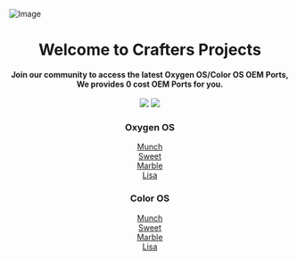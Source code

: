 ![Image](https://github.com/user-attachments/assets/bd16379c-b1a4-4235-9c84-5c47447156e3)
<h1 align="center">Welcome to Crafters Projects</h1>

<div align="center">
  <strong>Join our community to access the latest Oxygen OS/Color OS OEM Ports, We provides 0 cost OEM Ports for you.</strong>
  <br/><br/>
  <a href="https://t.me/craftersproject"><img src="https://img.shields.io/badge/telegram-channel-blue?style=for-the-badge&logo=telegram&logoColor=white"/></a>
  <a href="https://t.me/teamcrafters"><img src="https://img.shields.io/badge/telegram-discuss-blue?style=for-the-badge&logo=telegram&logoColor=white"/></a>
</div>

<h3 align="center">Oxygen OS</h3>
<div align="center">
  <a href="">Munch</a>
  <br/>
  <a href="">Sweet</a>
  <br/>
  <a href="">Marble</a>
  <br/>
  <a href="https://github.com/Crafters-Projects/lisa">Lisa</a>
  <br/>
</div>

<h3 align="center">Color OS</h3>
<div align="center">
  <a href="">Munch</a>
  <br/>
  <a href="">Sweet</a>
  <br/>
  <a href="">Marble</a>
  <br/>
  <a href="https://github.com/Crafters-Projects/lisa">Lisa</a>
  <br/>
</div>
